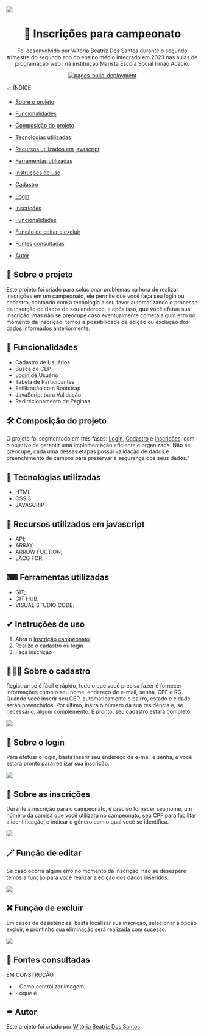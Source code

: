 
  <img src="imgs/capa1.png" align="center" />
</a>
<h1 align="center">🥇 Inscrições para campeonato </h1>
<p align="center"> Foi desenvolvido por Witória Beatriz Dos Santos durante o segundo trimestre do segundo ano do ensino médio integrado em 2023 nas aulas de programação web i na instituição Marista Escola Social Irmão Acácio.
<p align="center">
  <a href="https://github.com/Witoriabeatriz/Cadastro-versao-final/actions/workflows/pages/pages-build-deployment"><img src="https://github.com/Witoriabeatriz/Cadastro-versao-final/actions/workflows/pages/pages-build-deployment/badge.svg" alt="pages-build-deployment"></a>
</p>
  

📈 ÍNDICE

* [Sobre o projeto](https://github.com/Witoriabeatriz/Cadastro-versao-final#-sobre-o-projeto)
  
* [Funcionalidades](https://github.com/Witoriabeatriz/Cadastro-versao-final/blob/main/README.md#-funcionalidades)  
  
* [Composição do projeto](https://github.com/Witoriabeatriz/Cadastro-versao-final#%EF%B8%8F-composi%C3%A7%C3%A3o-do-projeto)  

* [Tecnologias utilizadas](https://github.com/Witoriabeatriz/Cadastro-versao-final#-tecnologias-utilizadas)

* [Recursos utilizados em javascript](https://github.com/Witoriabeatriz/Cadastro-versao-final#-recursos-utilizados-em-javascript)

* [Ferramentas utilizadas](https://github.com/Witoriabeatriz/Cadastro-versao-final#-ferramentas-utilizadas)

* [Instruções de uso](https://github.com/Witoriabeatriz/Cadastro-versao-final#-instru%C3%A7%C3%B5es-de-uso)
  
* [Cadastro](https://github.com/Witoriabeatriz/Cadastro-versao-final#1-cadastro)
    
* [Login](https://github.com/Witoriabeatriz/Cadastro-versao-final#2-login)
 
* [Inscrições](https://github.com/Witoriabeatriz/Cadastro-versao-final#3-inscri%C3%A7%C3%B5es)  

* [Funcionalidades](https://github.com/Witoriabeatriz/Cadastro-versao-final#-funcionalidades)  
    
* [Função de editar e excluir](https://github.com/Witoriabeatriz/Cadastro-versao-final#4-fun%C3%A7%C3%A3o-de-editar-e-excluir)

* [Fontes consultadas](https://github.com/Witoriabeatriz/Cadastro-versao-final#-fontes-consultadas)  

* [Autor](https://github.com/Witoriabeatriz/Cadastro-versao-final#-autor)  

 
## 📌 Sobre o projeto 
Este projeto foi criado para solucionar problemas na hora de realizar inscrições em um campeonato, ele permite que você faça seu login ou cadastro, contando com a tecnologia a seu favor automatizando o processo da inserção de dados do seu endereço,  e após isso, que você efetue sua inscrição, mas não se preocupe caso eventualmente cometa algum erro no momento da inscrição, temos a possibilidade de edição ou exclução dos dados informados anteriormente.

## 👾 Funcionalidades
* Cadastro de Usuários
* Busca de CEP
* Login de Usuário
* Tabela de Participantes
* Estilização com Bootstrap
* JavaScript para Validação
* Redirecionamento de Páginas

## 🛠️ Composição do projeto 
O projeto foi segmentado em três fases: [Login](https://github.com/Witoriabeatriz/Cadastro-versao-final#2-login), [Cadastro](https://github.com/Witoriabeatriz/Cadastro-versao-final#1-cadastro) e [Inscrições](https://github.com/Witoriabeatriz/Cadastro-versao-final#3-inscri%C3%A7%C3%B5es), com o objetivo de garantir uma implementação eficiente e organizada. Não se preocupe, cada uma dessas etapas possui validação de dados e preenchimento de campos para preservar a segurança dos seus dados."

## 🤖 Tecnologias utilizadas  
- HTML
- CSS 3
- JAVASCRIPT
## 🔔 Recursos utilizados em javascript
* API;
* ARRAY; 
* ARROW FUCTION;
* LAÇO FOR.
  
## ⌨ Ferramentas utilizadas  
- GIT; 
- GIT HUB;
- VISUAL STUDIO CODE.
  
## ✔ Instruções de uso
1. Abra o [Inscrição campeonato](https://witoriabeatriz.github.io/Cadastro-versao-final/)  
2. Realize o cadastro ou login  
3. Faça inscrição 

## 👩🏻‍💻 Sobre o cadastro 

Registrar-se é fácil e rápido, tudo o que você precisa fazer é fornecer informações como o seu nome, endereço de e-mail, senha, CPF e RG. Quando você inserir seu CEP, automaticamente o bairro, estado e cidade serão preenchidos. Por último, insira o número da sua residência e, se necessário, algum complemento. E pronto, seu cadastro estará completo.

<img src="imgs/cadastro.gif">  


## 🔑 Sobre o login  

Para efetuar o login, basta inserir seu endereço de e-mail e senha, e você estará pronto para realizar sua inscrição.

<img src="imgs/login.gif">  

## 📝 Sobre as inscrições  
Durante a inscrição para o campeonato, é preciso fornecer seu nome, um número da camisa que você utilizará no campeonato, seu CPF para facilitar a identificação, e indicar o gênero com o qual você se identifica.
    
<img src="imgs/inscricao.gif"> 


## 🪄 Função de editar  
  
Se caso ocorra algum erro no momento da inscrição, não se desespere temos a função para você realizar a edição dos dados inseridos.

<img src="imgs/editar.gif">   


## ❌ Função de excluir  

Em casos de desistências, basta localizar sua inscrição, selecionar a opção excluir, e prontinho sua eliminação será realizada com sucesso. 
  
<img src="imgs/excluir.gif">
  
  
## 🔗 Fontes consultadas  
 EM CONSTRUÇÃO  
* []() - Como centralizar imagem  
* []() - oque é  



## ✒ Autor
Este projeto foi criado por [Witória Beatriz Dos Santos](https://github.com/Witoriabeatriz)
